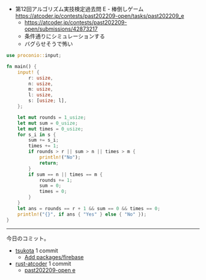 - 第12回アルゴリズム実技検定過去問 E - 棒倒しゲーム
  <https://atcoder.jp/contests/past202209-open/tasks/past202209_e>
  - <https://atcoder.jp/contests/past202209-open/submissions/42873217>
  - 条件通りにシミュレーションする
  - バグらせそうで怖い

```rust
use proconio::input;

fn main() {
    input! {
        r: usize,
        n: usize,
        m: usize,
        l: usize,
        s: [usize; l],
    };

    let mut rounds = 1_usize;
    let mut sum = 0_usize;
    let mut times = 0_usize;
    for s_i in s {
        sum += s_i;
        times += 1;
        if rounds > r || sum > n || times > m {
            println!("No");
            return;
        }
        if sum == n || times == m {
            rounds += 1;
            sum = 0;
            times = 0;
        }
    }
    let ans = rounds == r + 1 && sum == 0 && times == 0;
    println!("{}", if ans { "Yes" } else { "No" });
}
```

---

今日のコミット。

- [tsukota](https://github.com/bouzuya/tsukota) 1 commit
  - [Add packages/firebase](https://github.com/bouzuya/tsukota/commit/68945a34e8c751fd99f6399669025960d290ad99)
- [rust-atcoder](https://github.com/bouzuya/rust-atcoder) 1 commit
  - [past202209-open e](https://github.com/bouzuya/rust-atcoder/commit/cccc3518da667f511fdd5d6f6cbb42c731cd177e)
